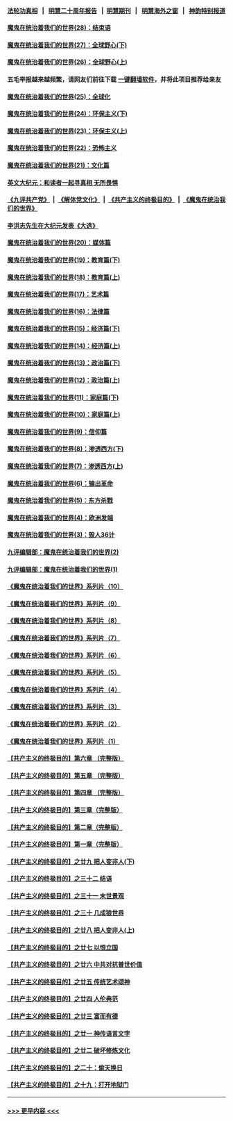 #### [法轮功真相](https://github.com/gfw-breaker/truth/blob/master/README.md?t=0) &nbsp;&nbsp;|&nbsp;&nbsp; [明慧二十周年报告](https://github.com/gfw-breaker/mh-reports/blob/master/README.md?t=0) &nbsp;&nbsp;|&nbsp;&nbsp;[明慧期刊](https://github.com/gfw-breaker/mh-qikan) &nbsp;&nbsp;|&nbsp;&nbsp; [明慧海外之窗](https://github.com/gfw-breaker/mh-news/blob/master/README.md?t=0) &nbsp;&nbsp;|&nbsp;&nbsp; [神韵特别报道](https://github.com/gfw-breaker/mh-news/blob/master/shenyun.md?t=0)
#### [魔鬼在统治着我们的世界(28)：结束语](../pages/nsc422/n10936246.md?t=07050102) 
#### [魔鬼在统治着我们的世界(27)：全球野心(下)](../pages/nsc422/n10928319.md?t=07050102) 
#### [魔鬼在统治着我们的世界(26)：全球野心(上)](../pages/nsc422/n10900318.md?t=07050102) 
#### 五毛举报越来越频繁，请网友们前往下载 [一键翻墙软件](https://github.com/gfw-breaker/ssr-accounts)，并将此项目推荐给亲友
#### [魔鬼在统治着我们的世界(25)：全球化](../pages/nsc422/n10788205.md?t=07050102) 
#### [魔鬼在统治着我们的世界(24)：环保主义(下)](../pages/nsc422/n10695307.md?t=07050102) 
#### [魔鬼在统治着我们的世界(23)：环保主义(上)](../pages/nsc422/n10688613.md?t=07050102) 
#### [魔鬼在统治着我们的世界(22)：恐怖主义](../pages/nsc422/n10614727.md?t=07050102) 
#### [魔鬼在统治着我们的世界(21)：文化篇](../pages/nsc422/n10597706.md?t=07050102) 
#### [英文大纪元：和读者一起寻真相 无所畏惧](../pages/nsc422/n12542027.md?t=07050102) 
#### [《九评共产党》](https://github.com/begood0513/9ping.md/blob/master/README.md) &nbsp;|&nbsp; [《解体党文化》](../../../../jtdwh.md/blob/master/README.md)  &nbsp;|&nbsp; [《共产主义的终极目的》](../../../../gczydzjmd.md/blob/master/README.md) &nbsp;|&nbsp; [《魔鬼在统治我们的世界》](../../../../mgztzwmdsj.md/blob/master/README.md) 
#### [李洪志先生在大纪元发表《大选》](../pages/nsc422/n12534746.md?t=07050102) 
#### [魔鬼在统治着我们的世界(20)：媒体篇](../pages/nsc422/n10586579.md?t=07050102) 
#### [魔鬼在统治着我们的世界(19)：教育篇(下)](../pages/nsc422/n10564808.md?t=07050102) 
#### [魔鬼在统治着我们的世界(18)：教育篇(上)](../pages/nsc422/n10526970.md?t=07050102) 
#### [魔鬼在统治着我们的世界(17)：艺术篇](../pages/nsc422/n10499093.md?t=07050102) 
#### [魔鬼在统治着我们的世界(16)：法律篇](../pages/nsc422/n10485969.md?t=07050102) 
#### [魔鬼在统治着我们的世界(15)：经济篇(下)](../pages/nsc422/n10469975.md?t=07050102) 
#### [魔鬼在统治着我们的世界(14)：经济篇(上)](../pages/nsc422/n10457370.md?t=07050102) 
#### [魔鬼在统治着我们的世界(13)：政治篇(下)](../pages/nsc422/n10448270.md?t=07050102) 
#### [魔鬼在统治着我们的世界(12)：政治篇(上)](../pages/nsc422/n10444576.md?t=07050102) 
#### [魔鬼在统治着我们的世界(11)：家庭篇(下)](../pages/nsc422/n10440961.md?t=07050102) 
#### [魔鬼在统治着我们的世界(10)：家庭篇(上)](../pages/nsc422/n10435448.md?t=07050102) 
#### [魔鬼在统治着我们的世界(9)：信仰篇](../pages/nsc422/n10432159.md?t=07050102) 
#### [魔鬼在统治着我们的世界(8)：渗透西方(下)](../pages/nsc422/n10429603.md?t=07050102) 
#### [魔鬼在统治着我们的世界(7)：渗透西方(上)](../pages/nsc422/n10426013.md?t=07050102) 
#### [魔鬼在统治着我们的世界(6)：输出革命](../pages/nsc422/n10421536.md?t=07050102) 
#### [魔鬼在统治着我们的世界(5)：东方杀戮](../pages/nsc422/n10417707.md?t=07050102) 
#### [魔鬼在统治着我们的世界(4)：欧洲发端](../pages/nsc422/n10414890.md?t=07050102) 
#### [魔鬼在统治着我们的世界(3)：毁人36计](../pages/nsc422/n10411583.md?t=07050102) 
#### [九评编辑部：魔鬼在统治着我们的世界(2)](../pages/nsc422/n10410036.md?t=07050102) 
#### [九评编辑部：魔鬼在统治着我们的世界(1)](../pages/nsc422/n10406825.md?t=07050102) 
#### [《魔鬼在统治着我们的世界》系列片（10）](../pages/nsc422/n12292670.md?t=07050102) 
#### [《魔鬼在统治着我们的世界》系列片（9）](../pages/nsc422/n12290859.md?t=07050102) 
#### [《魔鬼在统治着我们的世界》系列片（8）](../pages/nsc422/n12287445.md?t=07050102) 
#### [《魔鬼在统治着我们的世界》系列片（7）](../pages/nsc422/n12283425.md?t=07050102) 
#### [《魔鬼在统治着我们的世界》系列片（6）](../pages/nsc422/n12282314.md?t=07050102) 
#### [《魔鬼在统治着我们的世界》系列片（5）](../pages/nsc422/n12281419.md?t=07050102) 
#### [《魔鬼在统治着我们的世界》系列片（4）](../pages/nsc422/n12274024.md?t=07050102) 
#### [《魔鬼在统治着我们的世界》系列片（3）](../pages/nsc422/n12271322.md?t=07050102) 
#### [《魔鬼在统治着我们的世界》系列片（2）](../pages/nsc422/n12269049.md?t=07050102) 
#### [《魔鬼在统治着我们的世界》系列片（1）](../pages/nsc422/n12267575.md?t=07050102) 
#### [【共产主义的终极目的】第六章 （完整版）](../pages/nsc422/n11428913.md?t=07050102) 
#### [【共产主义的终极目的】第五章 （完整版）](../pages/nsc422/n11428912.md?t=07050102) 
#### [【共产主义的终极目的】第四章 （完整版）](../pages/nsc422/n11428907.md?t=07050102) 
#### [【共产主义的终极目的】第三章（完整版）](../pages/nsc422/n11428848.md?t=07050102) 
#### [【共产主义的终极目的】第二章（完整版）](../pages/nsc422/n11428831.md?t=07050102) 
#### [【共产主义的终极目的】第一章（完整版）](../pages/nsc422/n11417651.md?t=07050102) 
#### [【共产主义的终极目的】之廿九 把人变非人(下)](../pages/nsc422/n11344140.md?t=07050102) 
#### [【共产主义的终极目的】之三十二 结语](../pages/nsc422/n11360535.md?t=07050102) 
#### [【共产主义的终极目的】之三十一 末世景观](../pages/nsc422/n11351129.md?t=07050102) 
#### [【共产主义的终极目的】之三十 几成狼世界](../pages/nsc422/n11348280.md?t=07050102) 
#### [【共产主义的终极目的】之廿八 把人变非人(上)](../pages/nsc422/n11340492.md?t=07050102) 
#### [【共产主义的终极目的】之廿七 以恨立国](../pages/nsc422/n11336944.md?t=07050102) 
#### [【共产主义的终极目的】之廿六 中共对抗普世价值](../pages/nsc422/n11324785.md?t=07050102) 
#### [【共产主义的终极目的】之廿五 传统艺术颂神](../pages/nsc422/n11296396.md?t=07050102) 
#### [【共产主义的终极目的】之廿四 人伦典范](../pages/nsc422/n11296397.md?t=07050102) 
#### [【共产主义的终极目的】之廿三 富而有德](../pages/nsc422/n11283598.md?t=07050102) 
#### [【共产主义的终极目的】之廿一 神传语言文字](../pages/nsc422/n11263265.md?t=07050102) 
#### [【共产主义的终极目的】之廿二 破坏修炼文化](../pages/nsc422/n11245728.md?t=07050102) 
#### [【共产主义的终极目的】之二十：偷天换日](../pages/nsc422/n11238846.md?t=07050102) 
#### [【共产主义的终极目的】之十九：打开地狱门](../pages/nsc422/n11206376.md?t=07050102) 

----
#### [ >>> 更早内容 <<< ](../indexes/nsc422-earlier.md)
